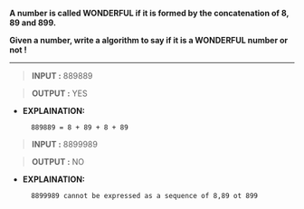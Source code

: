 **A number is called WONDERFUL if it is formed by the concatenation of 8, 89 and 899.**

**Given a number, write a algorithm to say if it is a WONDERFUL number or not !**

<hr>


 > **INPUT :**  889889

 > **OUTPUT :** YES

- **EXPLAINATION:**
        
        889889 = 8 + 89 + 8 + 89
 


 > **INPUT :**  8899989

 > **OUTPUT :** NO

- **EXPLAINATION:**
        
        8899989 cannot be expressed as a sequence of 8,89 ot 899
>
